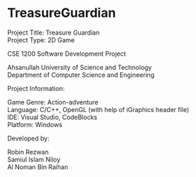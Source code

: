 # TreasureGuardian

Project Title: Treasure Guardian<br/>
Project Type: 2D Game


CSE 1200 Software Development Project

Ahsanullah University of Science and Technology<br/>
Department of Computer Science and Engineering


Project Information:

Game Genre: Action-adventure<br/>
Language: C/C++, OpenGL (with help of iGraphics header file)<br/>
IDE: Visual Studio, CodeBlocks<br/>
Platform: Windows


Developed by:

Robin Rezwan<br/>
Samiul Islam Niloy<br/>
Al Noman Bin Raihan
